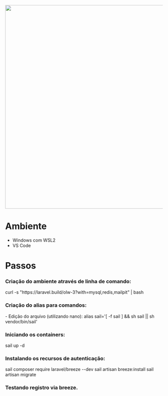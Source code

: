 <p align="center"><a href="https://openlaravelweek.com.br/p1-v1/" target="_blank"><img src="https://openlaravelweek.com.br/wp-content/uploads/elementor/thumbs/logo-full-qbjas20thlvqxd4b5tu7mwy5bx76yerw76w8jjcxkk.png" width="650"></a></p>

# Ambiente
- Windows com WSL2
- VS Code

# Passos

<h3>Criação do ambiente através de linha de comando:</h3>
<p>curl -s "https://laravel.build/olw-3?with=mysql,redis,mailpit" | bash</p> 

<h3>Criação do alias para comandos:</h3>
- Edição do arquivo (utilizando nano): alias sail='[ -f sail ] && sh sail || sh vendor/bin/sail'

<h3>Iniciando os containers:</h3>
 sail up -d

<h3>Instalando os recursos de autenticação:</h3>
 sail composer require laravel/breeze --dev
 sail artisan breeze:install 
 sail artisan migrate

<h3>Testando registro via breeze.</h3>

